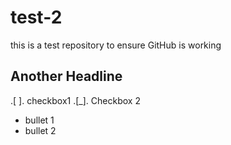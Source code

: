# test-2
this is a test repository to ensure GitHub is working

## Another Headline
.[ ]. checkbox1
.[_]. Checkbox 2

* bullet 1 
* bullet 2
